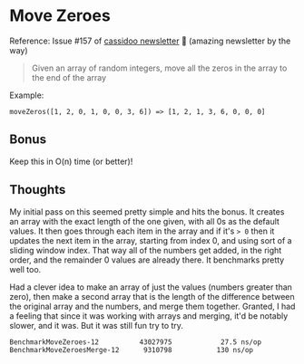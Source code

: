 # Move Zeroes

Reference: Issue #157 of [cassidoo newsletter](https://cassidoo.co/newsletter/) 🎉 (amazing newsletter by the way)

> Given an array of random integers, move all the zeros in the array to the end of the array

Example:

```console
moveZeros([1, 2, 0, 1, 0, 0, 3, 6]) => [1, 2, 1, 3, 6, 0, 0, 0]
```

## Bonus

Keep this in O(n) time (or better)!

## Thoughts

My initial pass on this seemed pretty simple and hits the bonus. It creates an array with the exact length of the one given, with all 0s as the default values. It then goes through each item in the array and if it's `> 0` then it updates the next item in the array, starting from index 0, and using sort of a sliding window index. That way all of the numbers get added, in the right order, and the remainder 0 values are already there. It benchmarks pretty well too.

Had a clever idea to make an array of just the values (numbers greater than zero), then make a second array that is the length of the difference between the original array and the numbers, and merge them together. Granted, I had a feeling that since it was working with arrays and merging, it'd be notably slower, and it was. But it was still fun try to try.

```console
BenchmarkMoveZeroes-12         	43027975	        27.5 ns/op
BenchmarkMoveZeroesMerge-12    	 9310798	       130 ns/op
```